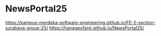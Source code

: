 # NewsPortal25
https://kampus-merdeka-software-engineering.github.io/FE-2-section-surabaya-group-25/
https://hanageofanii.github.io/NewsPortal25/
